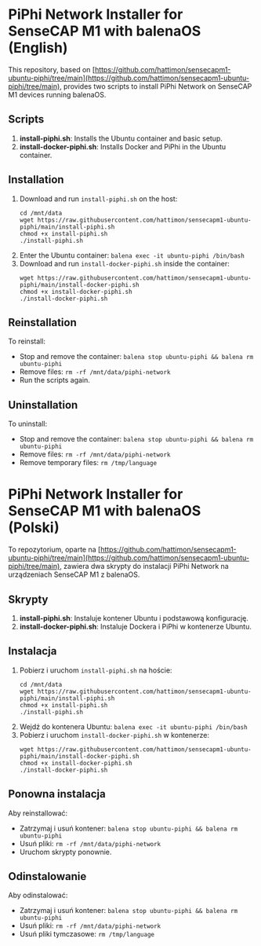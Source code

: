 # PiPhi Network Installer for SenseCAP M1 with balenaOS (English)

This repository, based on [https://github.com/hattimon/sensecapm1-ubuntu-piphi/tree/main](https://github.com/hattimon/sensecapm1-ubuntu-piphi/tree/main), provides two scripts to install PiPhi Network on SenseCAP M1 devices running balenaOS.

## Scripts
1. **install-piphi.sh**: Installs the Ubuntu container and basic setup.
2. **install-docker-piphi.sh**: Installs Docker and PiPhi in the Ubuntu container.

## Installation
1. Download and run `install-piphi.sh` on the host:
   ```
   cd /mnt/data
   wget https://raw.githubusercontent.com/hattimon/sensecapm1-ubuntu-piphi/main/install-piphi.sh
   chmod +x install-piphi.sh
   ./install-piphi.sh
   ```
2. Enter the Ubuntu container: `balena exec -it ubuntu-piphi /bin/bash`
3. Download and run `install-docker-piphi.sh` inside the container:
   ```
   wget https://raw.githubusercontent.com/hattimon/sensecapm1-ubuntu-piphi/main/install-docker-piphi.sh
   chmod +x install-docker-piphi.sh
   ./install-docker-piphi.sh
   ```

## Reinstallation
To reinstall:
- Stop and remove the container: `balena stop ubuntu-piphi && balena rm ubuntu-piphi`
- Remove files: `rm -rf /mnt/data/piphi-network`
- Run the scripts again.

## Uninstallation
To uninstall:
- Stop and remove the container: `balena stop ubuntu-piphi && balena rm ubuntu-piphi`
- Remove files: `rm -rf /mnt/data/piphi-network`
- Remove temporary files: `rm /tmp/language`

# PiPhi Network Installer for SenseCAP M1 with balenaOS (Polski)

To repozytorium, oparte na [https://github.com/hattimon/sensecapm1-ubuntu-piphi/tree/main](https://github.com/hattimon/sensecapm1-ubuntu-piphi/tree/main), zawiera dwa skrypty do instalacji PiPhi Network na urządzeniach SenseCAP M1 z balenaOS.

## Skrypty
1. **install-piphi.sh**: Instaluje kontener Ubuntu i podstawową konfigurację.
2. **install-docker-piphi.sh**: Instaluje Dockera i PiPhi w kontenerze Ubuntu.

## Instalacja
1. Pobierz i uruchom `install-piphi.sh` na hoście:
   ```
   cd /mnt/data
   wget https://raw.githubusercontent.com/hattimon/sensecapm1-ubuntu-piphi/main/install-piphi.sh
   chmod +x install-piphi.sh
   ./install-piphi.sh
   ```
2. Wejdź do kontenera Ubuntu: `balena exec -it ubuntu-piphi /bin/bash`
3. Pobierz i uruchom `install-docker-piphi.sh` w kontenerze:
   ```
   wget https://raw.githubusercontent.com/hattimon/sensecapm1-ubuntu-piphi/main/install-docker-piphi.sh
   chmod +x install-docker-piphi.sh
   ./install-docker-piphi.sh
   ```

## Ponowna instalacja
Aby reinstallować:
- Zatrzymaj i usuń kontener: `balena stop ubuntu-piphi && balena rm ubuntu-piphi`
- Usuń pliki: `rm -rf /mnt/data/piphi-network`
- Uruchom skrypty ponownie.

## Odinstalowanie
Aby odinstalować:
- Zatrzymaj i usuń kontener: `balena stop ubuntu-piphi && balena rm ubuntu-piphi`
- Usuń pliki: `rm -rf /mnt/data/piphi-network`
- Usuń pliki tymczasowe: `rm /tmp/language`

